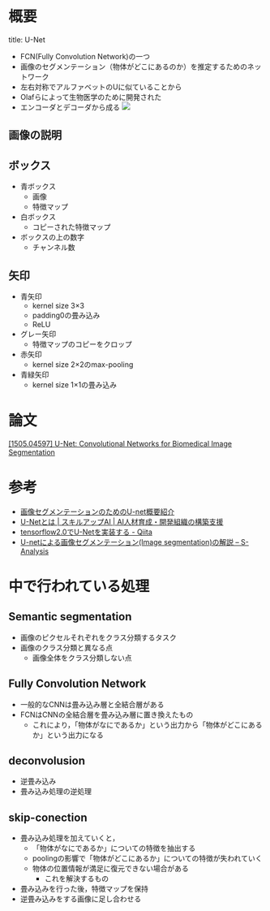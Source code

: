 # 概要
title: U-Net
- FCN(Fully Convolution Network)の一つ
- 画像のセグメンテーション（物体がどこにあるのか）を推定するためのネットワーク
- 左右対称でアルファベットのUに似ていることから
- Olafらによって生物医学のために開発された
- エンコーダとデコーダから成る
![](https://camo.qiitausercontent.com/3f8dc36390b8034a47ffec327aff9fe642e16607/68747470733a2f2f71696974612d696d6167652d73746f72652e73332e61702d6e6f727468656173742d312e616d617a6f6e6177732e636f6d2f302f3230363731362f36643563633364352d616638662d343739392d616265392d3265653334376236313365322e706e67)
## 画像の説明
## ボックス
- 青ボックス
	- 画像
	- 特徴マップ
- 白ボックス
	- コピーされた特徴マップ
- ボックスの上の数字
	- チャンネル数
## 矢印
- 青矢印
	- kernel size 3×3
	- padding0の畳み込み
	- ReLU
- グレー矢印
	- 特徴マップのコピーをクロップ
- 赤矢印
	- kernel size 2×2のmax-pooling
- 青緑矢印
	- kernel size 1×1の畳み込み
# 論文
[[1505.04597] U-Net: Convolutional Networks for Biomedical Image Segmentation](https://arxiv.org/abs/1505.04597)
# 参考
- [画像セグメンテーションのためのU-net概要紹介](https://www.acceluniverse.com/blog/developers/2019/11/u-net.html)
- [U-Netとは | スキルアップAI | AI人材育成・開発組織の構築支援](https://www.skillupai.com/blog/tech/segmentation2/)
- [tensorflow2.0でU-Netを実装する - Qiita](https://qiita.com/hiro871_/items/871c76bf65b76ebe1dd0)
- [U-netによる画像セグメンテーション(Image segmentation)の解説 – S-Analysis](https://data-analysis-stats.jp/%E6%B7%B1%E5%B1%9E%E5%AD%A6%E7%BF%92/u-net%E3%81%AB%E3%82%88%E3%82%8B%E7%94%BB%E5%83%8F%E3%82%BB%E3%82%B0%E3%83%A1%E3%83%B3%E3%83%86%E3%83%BC%E3%82%B7%E3%83%A7%E3%83%B3image-segmentation%E3%81%AE%E8%A7%A3%E8%AA%AC/)
# 中で行われている処理
## Semantic segmentation
- 画像のピクセルそれぞれをクラス分類するタスク
- 画像のクラス分類と異なる点
	- 画像全体をクラス分類しない点
## Fully Convolution Network
- 一般的なCNNは畳み込み層と全結合層がある
- FCNはCNNの全結合層を畳み込み層に置き換えたもの
	- これにより，「物体がなにであるか」という出力から「物体がどこにあるか」という出力になる
## deconvolusion
- 逆畳み込み
- 畳み込み処理の逆処理
## skip-conection
- 畳み込み処理を加えていくと，
	- 「物体がなにであるか」についての特徴を抽出する
	- poolingの影響で「物体がどこにあるか」についての特徴が失われていく
	- 物体の位置情報が満足に復元できない場合がある
		- これを解決するもの
- 畳み込みを行った後，特徴マップを保持
- 逆畳み込みをする画像に足し合わせる